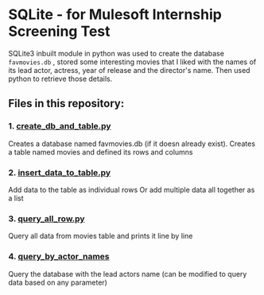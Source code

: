 # SQLite - for Mulesoft Internship Screening Test
SQLite3 inbuilt module in python was used to create the database `favmovies.db` ,  stored some interesting movies that I liked with the names of its lead actor, actress, year of release and the director's name. Then used python to retrieve those details.


Files in this repository:
--- 
### 1. [create_db_and_table.py](create_db_and_table.py)
Creates a database named favmovies.db (if it doesn already exist).
Creates a table named movies and defined its rows and columns

### 2. [insert_data_to_table.py](insert_data_to_table.py)
Add data to the table as individual rows
Or add multiple data all together as a list

### 3. [query_all_row.py](query_all_row.py)
Query all data from movies table and prints it line by line

### 4. [query_by_actor_names](query_by_actor_names.py)
Query the database with the lead actors name
(can be modified to query data based on any parameter)


